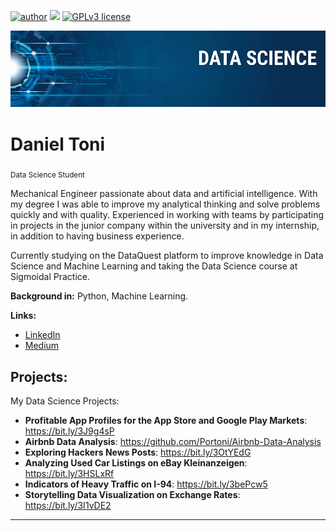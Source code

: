 [![author](https://img.shields.io/badge/author-danieltoni-red.svg)](https://www.linkedin.com/in/daniel-toni-b35b14204/) [![](https://img.shields.io/badge/python-3.7+-blue.svg)](https://www.python.org/downloads/release/python-365/) [![GPLv3 license](https://img.shields.io/badge/License-GPLv3-blue.svg)](http://perso.crans.org/besson/LICENSE.html)

<p align="center">
  <img src="banner.png" >
</p>

# Daniel Toni
<sub>Data Science Student</sub>

Mechanical Engineer passionate about data and artificial intelligence. With my degree I was able to improve my analytical thinking and solve problems quickly and with quality. Experienced in working with teams by participating in projects in the junior company within the university and in my internship, in addition to having business experience.

Currently studying on the DataQuest platform to improve knowledge in Data Science and Machine Learning and taking the Data Science course at Sigmoidal Practice.


**Background in:** Python, Machine Learning.

**Links:**
* [LinkedIn](https://www.linkedin.com/in/daniel-toni-b35b14204/)
* [Medium](https://medium.com/@danielportotoni)


## Projects:
My Data Science Projects:

* **Profitable App Profiles for the App Store and Google Play Markets**: https://bit.ly/3J9g4sP
* **Airbnb Data Analysis**: https://github.com/Portoni/Airbnb-Data-Analysis
* **Exploring Hackers News Posts**: https://bit.ly/3OtYEdG
* **Analyzing Used Car Listings on eBay Kleinanzeigen**: https://bit.ly/3HSLxRf
* **Indicators of Heavy Traffic on I-94**: https://bit.ly/3bePcw5
* **Storytelling Data Visualization on Exchange Rates**: https://bit.ly/3I1vDE2
---
